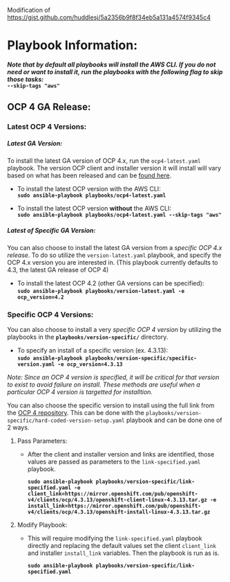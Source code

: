 Modification of https://gist.github.com/huddlesj/5a2356b9f8f34eb5a131a4574f9345c4

# Playbook Information:
***Note that by default all playbooks will install the AWS CLI. If you do not need or want to install it, run the playbooks with the following flag to skip those tasks:***
<br> **`--skip-tags "aws"`** <br>


## OCP 4 GA Release:

### Latest OCP 4 Versions: <br>

##### Latest GA Version:
To install the latest GA version of OCP 4.x, run the `ocp4-latest.yaml` playbook. The version OCP client and installer version it will install will vary based on what has been released and can be [found here](https://mirror.openshift.com/pub/openshift-v4/clients/ocp/latest/). <br>

- To install the latest OCP version with the AWS CLI: <br>
         **`sudo ansible-playbook playbooks/ocp4-latest.yaml`**

- To install the latest OCP version **without** the AWS CLI: <br>
         **`sudo ansible-playbook playbooks/ocp4-latest.yaml --skip-tags "aws"`**


##### Latest of *Specific* GA Version:
You can also choose to install the latest GA version from a *specific OCP 4.x release*. To do so utilize the `version-latest.yaml` playbook, and specify the OCP 4.x version you are interested in. (This playbook currently defaults to 4.3, the latest GA release of OCP 4)

- To install the latest OCP 4.2 (other GA versions can be specified): <br>
	**`sudo ansible-playbook playbooks/version-latest.yaml -e ocp_version=4.2`**


### Specific OCP 4 Versions: <br>
You can also choose to install a very *specific OCP 4 version* by utilizing the playbooks in the **`playbooks/version-specific/`** directory.

- To specify an install of a specific version (ex. 4.3.13): <br>
	**`sudo ansible-playbook playbooks/version-specific/specific-version.yaml -e ocp_version=4.3.13`**

*Note: Since an OCP 4 version is specified, it will be critical for that version to exist to avoid failure on install. These methods are useful when a particular OCP 4 version is targetted for installtion.*

You can also choose the specific version to install using the full link from the [OCP 4 repository](https://mirror.openshift.com/pub/openshift-v4/clients/ocp/). This can be done with the `playbooks/version-specific/hard-coded-version-setup.yaml` playbook and can be done one of 2 ways. <br>

1. Pass Parameters: <br>
	- After the client and installer version and links are identified, those values are passed as parameters to the `link-specified.yaml` playbook.

        **`sudo ansible-playbook playbooks/version-specific/link-specified.yaml -e client_link=https://mirror.openshift.com/pub/openshift-v4/clients/ocp/4.3.13/openshift-client-linux-4.3.13.tar.gz -e install_link=https://mirror.openshift.com/pub/openshift-v4/clients/ocp/4.3.13/openshift-install-linux-4.3.13.tar.gz`**

2. Modify Playbook: <br>
	- This will require modifying the `link-specified.yaml` playbook directly and replacing the default values set the client `client_link` and installer `install_link` variables. Then the playbook is run as is.

        **`sudo ansible-playbook playbooks/version-specific/link-specified.yaml`**
